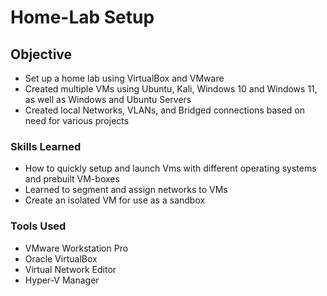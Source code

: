 # Home-Lab Setup

## Objective

- Set up a home lab using VirtualBox and VMware
- Created multiple VMs using Ubuntu, Kali, Windows 10 and Windows 11, as well as Windows and Ubuntu Servers
- Created local Networks, VLANs, and Bridged connections based on need for various projects

  
### Skills Learned
- How to quickly setup and launch Vms with different operating systems and prebuilt VM-boxes
- Learned to segment and assign networks to VMs
- Create an isolated VM for use as a sandbox

### Tools Used

- VMware Workstation Pro
- Oracle VirtualBox
- Virtual Network Editor
- Hyper-V Manager
